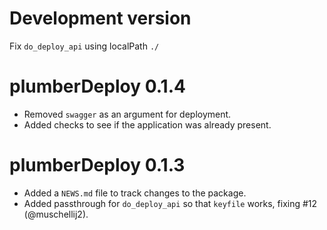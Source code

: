 # Development version

Fix `do_deploy_api` using localPath `./`

# plumberDeploy 0.1.4

* Removed `swagger` as an argument for deployment.
* Added checks to see if the application was already present.

# plumberDeploy 0.1.3

* Added a `NEWS.md` file to track changes to the package.
* Added passthrough for `do_deploy_api` so that `keyfile` works, fixing #12 (@muschellij2).
